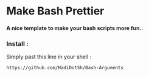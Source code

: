 # Make Bash Prettier

#### A nice template to make your bash scripts more fun..

### Install :
<p>Simply past this line in your shell :</p>

```bash
https://github.com/HadiDotSh/Bash-Arguments
```